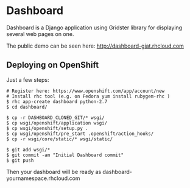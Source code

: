 Dashboard
=========

Dashboard is a Django application using Gridster library for displaying several web pages on one.

The public demo can be seen here: http://dashboard-giat.rhcloud.com 

Deploying on OpenShift
----------------------

Just a few steps:

    # Register here: https://www.openshift.com/app/account/new
    # Install rhc tool (e.g. on Fedora yum install rubygem-rhc )
    $ rhc app-create dashboard python-2.7
    $ cd dashboard/

    $ cp -r DASHBOARD_CLONED_GIT/* wsgi/
    $ cp wsgi/openshift/application wsgi/
    $ cp wsgi/openshift/setup.py .
    $ cp wsgi/openshift/pre_start .openshift/action_hooks/
    $ cp -r wsgi/core/static/* wsgi/static/

    $ git add wsgi/*
    $ git commit -am "Initial Dashboard commit"
    $ git push

Then your dashboard will be ready as dashboard-yournamespace.rhcloud.com




